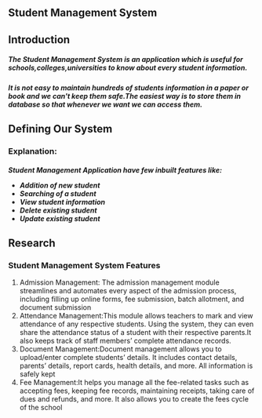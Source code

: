 ## Student Management System

## Introduction
##### The Student Management System is an application which is useful for schools,colleges,universities to know about every student information.
##### It is not easy to maintain hundreds of students information in a paper or book and we can't keep them safe.The easiest way is to store them in database so that whenever we want we can access them. 

## Defining Our System
### Explanation:
<h5>Student Management Application have few inbuilt features like:


  
  
  
  
  
* Addition of new student
* Searching of a student
* View student information
* Delete existing student
* Update existing student


## Research
### Student Management System Features
1. Admission Management: The admission management module streamlines and automates every aspect of the admission process, including filling up online forms, fee submission, batch allotment, and document submission
2. Attendance Management:This module allows teachers to mark and view attendance of any respective students. Using the system, they can even share the attendance status of a student with their respective parents.It also keeps track of staff members’ complete attendance records.
3. Document Management:Document management allows you to upload/enter complete students’ details. It includes contact details, parents’ details, report cards, health details, and more. All information is safely kept
4. Fee Management:It helps you manage all the fee-related tasks such as accepting fees, keeping fee records, maintaining receipts, taking care of dues and refunds, and more. It also allows you to create the fees cycle of the school
